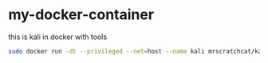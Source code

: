 # my-docker-container
this is kali in docker with tools 

```bash
sudo docker run -dt --privileged --net=host --name kali mrscratchcat/kali-tools
